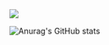 <img src="https://img.shields.io/badge/Firebase-FFCA28?style=flat-square&logo=firebase&logoColor=white"/>


![Anurag's GitHub stats](https://github-readme-stats.vercel.app/api?username=fito-daehyeon자ID&show_icons=true&theme=radical)

